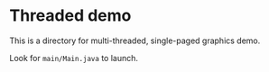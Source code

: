 <h1>Threaded demo</h1>

This is a directory for multi-threaded, single-paged graphics demo.

Look for `main/Main.java` to launch.